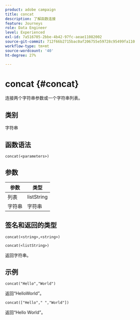 ```yaml
---
product: adobe campaign
title: concat
description: 了解函数连接
feature: Journeys
role: Data Engineer
level: Experienced
exl-id: 7a516705-2bbe-4b42-97fc-aeae11082002
source-git-commit: 712f66b2715bac0af206755e59728c95499fa110
workflow-type: tm+mt
source-wordcount: '40'
ht-degree: 27%

---
```


# concat {#concat}

连接两个字符串参数或一个字符串列表。

## 类别

字符串

## 函数语法

`concat(<parameters>)`

## 参数

| 参数 | 类型 |
|-----------|------------------|
| 列表 | listString |
| 字符串 | 字符串 |

## 签名和返回的类型

`concat(<string>,<string>)`

`concat(<listString>)`

返回字符串。

## 示例

`concat("Hello","World")`

返回“HelloWorld”。

`concat(["Hello"," ","World"])`

返回“Hello World”。

